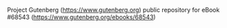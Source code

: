 Project Gutenberg (https://www.gutenberg.org) public repository for
eBook #68543 (https://www.gutenberg.org/ebooks/68543)
